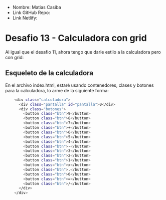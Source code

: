 * Nombre: Matias Casiba
* Link GitHub Repo: 
* Link Netlify:

# Desafio 13 - Calculadora con grid
Al igual que el desafio 11, ahora tengo que darle estilo a la calculadora pero con grid:

## Esqueleto de la calculadora
En el archivo index.html, estaré usando contenedores, clases y botones para la calculadora, lo arme de la siguiente forma:

```sh
    <div class="calculadora">
      <div class="pantalla" id="pantalla">0</div>
      <div class="botones">
        <button class="btn">9</button>
        <button class="btn">8</button>
        <button class="btn">7</button>
        <button class="btn">+</button>
        <button class="btn">6</button>
        <button class="btn">5</button>
        <button class="btn">4</button>
        <button class="btn">-</button>
        <button class="btn">3</button>
        <button class="btn">2</button>
        <button class="btn">1</button>
        <button class="btn">x</button>
        <button class="btn">.</button>
        <button class="btn">0</button>
        <button class="btn">=</button>
        <button class="btn">/</button>
      </div>
    </div> 
```